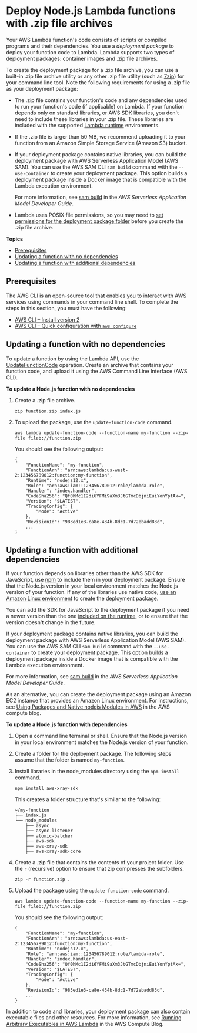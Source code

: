 # Deploy Node\.js Lambda functions with \.zip file archives<a name="nodejs-package"></a>

Your AWS Lambda function's code consists of scripts or compiled programs and their dependencies\. You use a *deployment package* to deploy your function code to Lambda\. Lambda supports two types of deployment packages: container images and \.zip file archives\.

To create the deployment package for a \.zip file archive, you can use a built\-in \.zip file archive utility or any other \.zip file utility \(such as [7zip](https://www.7-zip.org/download.html)\) for your command line tool\. Note the following requirements for using a \.zip file as your deployment package:
+ The \.zip file contains your function's code and any dependencies used to run your function's code \(if applicable\) on Lambda\. If your function depends only on standard libraries, or AWS SDK libraries, you don't need to include these libraries in your \.zip file\. These libraries are included with the supported [Lambda runtime](lambda-runtimes.md) environments\.
+ If the \.zip file is larger than 50 MB, we recommend uploading it to your function from an Amazon Simple Storage Service \(Amazon S3\) bucket\.
+ If your deployment package contains native libraries, you can build the deployment package with AWS Serverless Application Model \(AWS SAM\)\. You can use the AWS SAM CLI `sam build` command with the `--use-container` to create your deployment package\. This option builds a deployment package inside a Docker image that is compatible with the Lambda execution environment\. 

  For more information, see [sam build](https://docs.aws.amazon.com/serverless-application-model/latest/developerguide/sam-cli-command-reference-sam-build.html) in the *AWS Serverless Application Model Developer Guide*\.
+ Lambda uses POSIX file permissions, so you may need to [ set permissions for the deployment package folder](http://aws.amazon.com/premiumsupport/knowledge-center/lambda-deployment-package-errors/) before you create the \.zip file archive\.

**Topics**
+ [Prerequisites](#node-package-prereqs)
+ [Updating a function with no dependencies](#nodejs-package-codeonly)
+ [Updating a function with additional dependencies](#nodejs-package-dependencies)

## Prerequisites<a name="node-package-prereqs"></a>

The AWS CLI is an open\-source tool that enables you to interact with AWS services using commands in your command line shell\. To complete the steps in this section, you must have the following:
+ [AWS CLI – Install version 2](https://docs.aws.amazon.com/cli/latest/userguide/install-cliv2.html)
+ [AWS CLI – Quick configuration with `aws configure`](https://docs.aws.amazon.com/cli/latest/userguide/cli-chap-configure.html)

## Updating a function with no dependencies<a name="nodejs-package-codeonly"></a>

To update a function by using the Lambda API, use the [UpdateFunctionCode](API_UpdateFunctionCode.md) operation\. Create an archive that contains your function code, and upload it using the AWS Command Line Interface \(AWS CLI\)\.

**To update a Node\.js function with no dependencies**

1. Create a \.zip file archive\.

   ```
   zip function.zip index.js
   ```

1. To upload the package, use the `update-function-code` command\.

   ```
   aws lambda update-function-code --function-name my-function --zip-file fileb://function.zip
   ```

   You should see the following output:

   ```
   {
       "FunctionName": "my-function",
       "FunctionArn": "arn:aws:lambda:us-west-2:123456789012:function:my-function",
       "Runtime": "nodejs12.x",
       "Role": "arn:aws:iam::123456789012:role/lambda-role",
       "Handler": "index.handler",
       "CodeSha256": "Qf0hMc1I2di6YFMi9aXm3JtGTmcDbjniEuiYonYptAk=",
       "Version": "$LATEST",
       "TracingConfig": {
           "Mode": "Active"
       },
       "RevisionId": "983ed1e3-ca8e-434b-8dc1-7d72ebadd83d",
       ...
   }
   ```

## Updating a function with additional dependencies<a name="nodejs-package-dependencies"></a>

If your function depends on libraries other than the AWS SDK for JavaScript, use [npm](https://www.npmjs.com/) to include them in your deployment package\. Ensure that the Node\.js version in your local environment matches the Node\.js version of your function\. If any of the libraries use native code, [use an Amazon Linux environment](http://aws.amazon.com/blogs/compute/nodejs-packages-in-lambda/) to create the deployment package\.

You can add the SDK for JavaScript to the deployment package if you need a newer version than the one [included on the runtime](lambda-nodejs.md), or to ensure that the version doesn't change in the future\.

If your deployment package contains native libraries, you can build the deployment package with AWS Serverless Application Model \(AWS SAM\)\. You can use the AWS SAM CLI `sam build` command with the `--use-container` to create your deployment package\. This option builds a deployment package inside a Docker image that is compatible with the Lambda execution environment\. 

For more information, see [sam build](https://docs.aws.amazon.com/serverless-application-model/latest/developerguide/sam-cli-command-reference-sam-build.html) in the *AWS Serverless Application Model Developer Guide*\.

As an alternative, you can create the deployment package using an Amazon EC2 instance that provides an Amazon Linux environment\. For instructions, see [Using Packages and Native nodejs Modules in AWS](http://aws.amazon.com/blogs/compute/nodejs-packages-in-lambda/) in the AWS compute blog\. 

**To update a Node\.js function with dependencies**

1. Open a command line terminal or shell\. Ensure that the Node\.js version in your local environment matches the Node\.js version of your function\.

1. Create a folder for the deployment package\. The following steps assume that the folder is named `my-function`\.

1. Install libraries in the node\_modules directory using the `npm install` command\.

   ```
   npm install aws-xray-sdk
   ```

   This creates a folder structure that's similar to the following:

   ```
   ~/my-function
   ├── index.js
   └── node_modules
       ├── async
       ├── async-listener
       ├── atomic-batcher
       ├── aws-sdk
       ├── aws-xray-sdk
       ├── aws-xray-sdk-core
   ```

1. Create a \.zip file that contains the contents of your project folder\. Use the `r` \(recursive\) option to ensure that zip compresses the subfolders\.

   ```
   zip -r function.zip .
   ```

1. Upload the package using the `update-function-code` command\.

   ```
   aws lambda update-function-code --function-name my-function --zip-file fileb://function.zip
   ```

   You should see the following output:

   ```
   {
       "FunctionName": "my-function",
       "FunctionArn": "arn:aws:lambda:us-east-2:123456789012:function:my-function",
       "Runtime": "nodejs12.x",
       "Role": "arn:aws:iam::123456789012:role/lambda-role",
       "Handler": "index.handler",
       "CodeSha256": "Qf0hMc1I2di6YFMi9aXm3JtGTmcDbjniEuiYonYptAk=",
       "Version": "$LATEST",
       "TracingConfig": {
           "Mode": "Active"
       },
       "RevisionId": "983ed1e3-ca8e-434b-8dc1-7d72ebadd83d",
       ...
   }
   ```

In addition to code and libraries, your deployment package can also contain executable files and other resources\. For more information, see [Running Arbitrary Executables in AWS Lambda](http://aws.amazon.com/blogs/compute/running-executables-in-aws-lambda/) in the AWS Compute Blog\.
